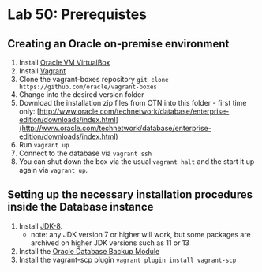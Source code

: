 # Lab 50: Prerequistes 

## Creating an Oracle on-premise environment
1. Install [Oracle VM VirtualBox](https://www.virtualbox.org/wiki/Downloads)
2. Install [Vagrant](https://vagrantup.com/)
3. Clone the vagrant-boxes repository `git clone https://github.com/oracle/vagrant-boxes`
2. Change into the desired version folder
3. Download the installation zip files from OTN into this folder - first time only:
[http://www.oracle.com/technetwork/database/enterprise-edition/downloads/index.html](http://www.oracle.com/technetwork/database/enterprise-edition/downloads/index.html)
4. Run `vagrant up`
5. Connect to the database via `vagrant ssh`
6. You can shut down the box via the usual `vagrant halt` and the start it up again via `vagrant up`.

## Setting up the necessary installation procedures inside the Database instance
1. Install [JDK-8](https://www.oracle.com/technetwork/java/javase/downloads/jdk8-downloads-2133151.html).
   - note: any JDK version 7 or higher will work, but some packages are archived on higher JDK versions such as 11 or 13
2. Install the [Oracle Database Backup Module](https://www.oracle.com/database/technologies/oracle-cloud-backup-downloads.html)
3. Install the vagrant-scp plugin `vagrant plugin install vagrant-scp`
